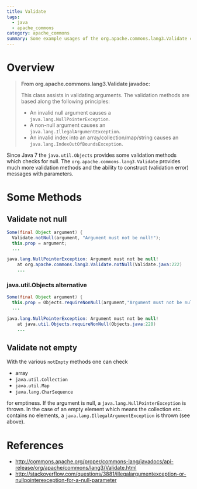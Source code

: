 ```yaml
---
title: Validate
tags:
  - java
  - apache_commons
category: apache_commons  
summary: Some example usages of the org.apache.commons.lang3.Validate class.
---
```

# Overview

>**From org.apache.commons.lang3.Validate javadoc:**
>
> This class assists in validating arguments. The validation methods are based along the following principles:    
> * An invalid null argument causes a `java.lang.NullPointerException`.
> * A non-null argument causes an `java.lang.IllegalArgumentException`.
> * An invalid index into an array/collection/map/string causes an `java.lang.IndexOutOfBoundsException`.


Since Java 7 the `java.util.Objects` provides some validation methods which checks for null. The `org.apache.commons.lang3.Validate` provides
much more validation methods and the ability to construct (validation error) messages with parameters.  

# Some Methods

## Validate not null

~~~java
Some(final Object argument) {
  Validate.notNull(argument, "Argument must not be null!");
  this.prop = argument;
  ...
~~~

~~~java
java.lang.NullPointerException: Argument must not be null!
	at org.apache.commons.lang3.Validate.notNull(Validate.java:222)
    ...
~~~

### java.util.Objects alternative

~~~java
Some(final Object argument) {
  this.prop = Objects.requireNonNull(argument,"Argument must not be null!");
  ...
~~~

~~~java
java.lang.NullPointerException: Argument must not be null!
	at java.util.Objects.requireNonNull(Objects.java:228)
    ...
~~~

## Validate not empty

With the various `notEmpty` methods one can check

* array
* `java.util.Collection`
* `java.util.Map`
* `java.lang.CharSequence`

for emptiness. If the argument is null, a `java.lang.NullPointerException` is thrown. In the case of an empty element which means the collection etc. contains no elements, a `java.lang.IllegalArgumentException` is thrown (see above).

# References
* <http://commons.apache.org/proper/commons-lang/javadocs/api-release/org/apache/commons/lang3/Validate.html>
* <http://stackoverflow.com/questions/3881/illegalargumentexception-or-nullpointerexception-for-a-null-parameter>
